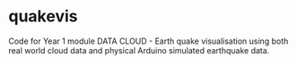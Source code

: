 # quakevis
Code for Year 1 module DATA CLOUD - Earth quake visualisation using both real world cloud data and physical Arduino simulated earthquake data.
